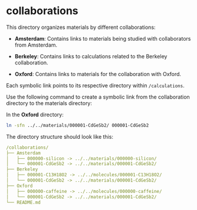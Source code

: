 # collaborations

This directory organizes materials by different collaborations:

- **Amsterdam**: Contains links to materials being studied with collaborators from Amsterdam.

- **Berkeley**: Contains links to calculations related to the Berkeley collaboration.

- **Oxford**: Contains links to materials for the collaboration with Oxford.

Each symbolic link points to its respective directory within `/calculations`.

Use the following command to create a symbolic link from the collaboration directory to the materials directory:

In the **Oxford** directory:

``` bash
ln -sfn ../../materials/000001-CdGeSb2/ 000001-CdGeSb2
```

The directory structure should look like this:

``` yaml
/collaborations/
├── Amsterdam
│   ├── 000000-silicon -> ../../materials/000000-silicon/
│   └── 000001-CdGeSb2 -> ../../materials/000001-CdGeSb2/
├── Berkeley
│   ├── 000001-C13H18O2 -> ../../molecules/000001-C13H18O2/
│   └── 000001-CdGeSb2 -> ../../materials/000001-CdGeSb2/
├── Oxford
│   ├── 000000-caffeine -> ../../molecules/000000-caffeine/
│   └── 000001-CdGeSb2 -> ../../materials/000001-CdGeSb2/
└── README.md
```